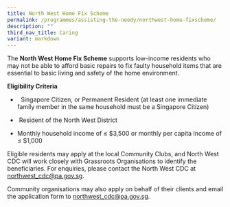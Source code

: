```yaml
---
title: North West Home Fix Scheme
permalink: /programmes/assisting-the-needy/northwest-home-fixscheme/
description: ""
third_nav_title: Caring
variant: markdown
---
```

The **North West Home Fix Scheme**  supports low-income residents who may not be able to afford basic repairs to fix faulty household items that are essential to basic living and safety of the home environment.

         

**Eligibility Criteria**

*   Singapore Citizen, or Permanent Resident (at least one immediate family member in the same household must be a Singapore Citizen)

*  Resident of the North West District 

* Monthly household income of ≤ $3,500 or monthly per capita Income of ≤ $1,000

    
Eligible residents may apply at the local Community Clubs, and North West CDC will work closely with Grassroots Organisations to identify the beneficiaries. For enquiries, please contact the North West CDC at [northwest\_cdc@pa.gov.sg](mailto:northwest_cdc@pa.gov.sg).

    
Community organisations may also apply on behalf of their clients and email the application form to [northwest\_cdc@pa.gov.sg](mailto:northwest_cdc@pa.gov.sg).
         
	

